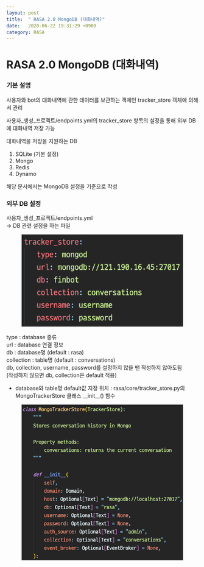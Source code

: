 ```yaml
---
layout: post
title:  " RASA 2.0 MongoDB (대화내역)"
date:   2020-06-22 19:31:29 +0900
category: RASA
--- 
```

# RASA 2.0 MongoDB (대화내역)

### 기본 설명

사용자와 bot의 대화내역에 관한 데이터를 보관하는 객체인 tracker\_store 객체에 의해서 관리

사용자\_생성\_프로젝트/endpoints.yml의 tracker\_store 항목의 설정을 통해 외부 DB에 대화내역 저장 가능

대화내역을 저장을 지원하는 DB

1.  SQLite (기본 설정)
2.  Mongo
3.  Redis
4.  Dynamo

해당 문서에서는 MongoDB 설정을 기준으로 작성

### 외부 DB 설정

사용자\_생성\_프로젝트/endpoints.yml  
→ DB 관련 설정을 하는 파일

<figure class="image"><img src="/attachments/rasa_mongo_1.png"></figure>

type : database 종류  
url : database 연결 정보  
db : database명 (default : rasa)  
collection : table명 (default : conversations)  
db, collection, username, password를 설정하지 않을 땐 작성하지 않아도됨  
(작성하지 않으면 db, collection은 default 적용)

*   database와 table명 default값 지정 위치 : rasa/core/tracker\_store.py의 MongoTrackerStore 클래스 \_\_init\_\_() 함수

<figure class="image"><img src="/attachments/rasa_mongo_2.png"></figure>